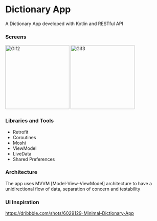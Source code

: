 # Dictionary App
  A Dictionary App developed with Kotlin and RESTful API 

  
### Screens 

<img height= "200" src="https://github.com/A-Rafay32/Dictionary-App--Kotlin/assets/113136294/238bf900-b602-4f2f-b4c8-6ad7faa3609d" alt="Gif2" />
<img height= "200" src="https://github.com/A-Rafay32/Dictionary-App--Kotlin/assets/113136294/5b1e8d77-64d2-408b-bf45-60f9dca42ca6" alt="Gif3" />

  
### Libraries and Tools

- Retrofit
- Coroutines
- Moshi
- ViewModel
- LiveData
- Shared Preferences

### Architecture

The app uses MVVM [Model-View-ViewModel] architecture to have a unidirectional flow of data, separation of concern and testability

### UI Inspiration
https://dribbble.com/shots/6029129-Minimal-Dictionary-App


